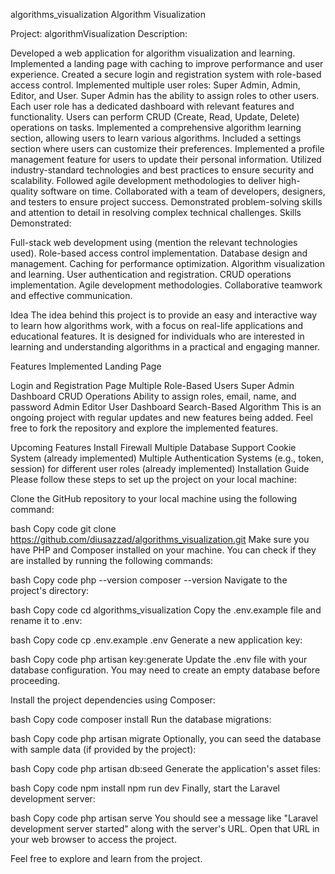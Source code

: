 algorithms_visualization
Algorithm Visualization

Project: algorithmVisualization
Description:

Developed a web application for algorithm visualization and learning.
Implemented a landing page with caching to improve performance and user experience.
Created a secure login and registration system with role-based access control.
Implemented multiple user roles: Super Admin, Admin, Editor, and User.
Super Admin has the ability to assign roles to other users.
Each user role has a dedicated dashboard with relevant features and functionality.
Users can perform CRUD (Create, Read, Update, Delete) operations on tasks.
Implemented a comprehensive algorithm learning section, allowing users to learn various algorithms.
Included a settings section where users can customize their preferences.
Implemented a profile management feature for users to update their personal information.
Utilized industry-standard technologies and best practices to ensure security and scalability.
Followed agile development methodologies to deliver high-quality software on time.
Collaborated with a team of developers, designers, and testers to ensure project success.
Demonstrated problem-solving skills and attention to detail in resolving complex technical challenges.
Skills Demonstrated:

Full-stack web development using (mention the relevant technologies used).
Role-based access control implementation.
Database design and management.
Caching for performance optimization.
Algorithm visualization and learning.
User authentication and registration.
CRUD operations implementation.
Agile development methodologies.
Collaborative teamwork and effective communication.


Idea
The idea behind this project is to provide an easy and interactive way to learn how algorithms work, with a focus on real-life applications and educational features. It is designed for individuals who are interested in learning and understanding algorithms in a practical and engaging manner.

Features Implemented
Landing Page

Login and Registration Page
Multiple Role-Based Users
Super Admin
Dashboard
CRUD Operations
Ability to assign roles, email, name, and password
Admin
Editor
User
Dashboard
Search-Based Algorithm
This is an ongoing project with regular updates and new features being added. Feel free to fork the repository and explore the implemented features.

Upcoming Features
Install Firewall
Multiple Database Support
Cookie System (already implemented)
Multiple Authentication Systems (e.g., token, session) for different user roles (already implemented)
Installation Guide
Please follow these steps to set up the project on your local machine:

Clone the GitHub repository to your local machine using the following command:

bash
Copy code
git clone https://github.com/diusazzad/algorithms_visualization.git
Make sure you have PHP and Composer installed on your machine. You can check if they are installed by running the following commands:

bash
Copy code
php --version
composer --version
Navigate to the project's directory:

bash
Copy code
cd algorithms_visualization
Copy the .env.example file and rename it to .env:

bash
Copy code
cp .env.example .env
Generate a new application key:

bash
Copy code
php artisan key:generate
Update the .env file with your database configuration. You may need to create an empty database before proceeding.

Install the project dependencies using Composer:

bash
Copy code
composer install
Run the database migrations:

bash
Copy code
php artisan migrate
Optionally, you can seed the database with sample data (if provided by the project):

bash
Copy code
php artisan db:seed
Generate the application's asset files:

bash
Copy code
npm install
npm run dev
Finally, start the Laravel development server:

bash
Copy code
php artisan serve
You should see a message like "Laravel development server started" along with the server's URL. Open that URL in your web browser to access the project.

Feel free to explore and learn from the project.
